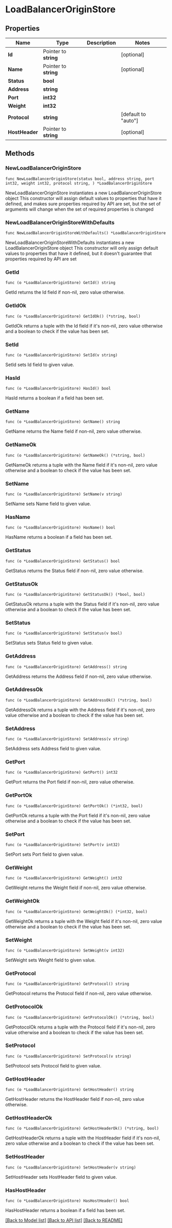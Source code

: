 # LoadBalancerOriginStore

## Properties

Name | Type | Description | Notes
------------ | ------------- | ------------- | -------------
**Id** | Pointer to **string** |  | [optional] 
**Name** | Pointer to **string** |  | [optional] 
**Status** | **bool** |  | 
**Address** | **string** |  | 
**Port** | **int32** |  | 
**Weight** | **int32** |  | 
**Protocol** | **string** |  | [default to "auto"]
**HostHeader** | Pointer to **string** |  | [optional] 

## Methods

### NewLoadBalancerOriginStore

`func NewLoadBalancerOriginStore(status bool, address string, port int32, weight int32, protocol string, ) *LoadBalancerOriginStore`

NewLoadBalancerOriginStore instantiates a new LoadBalancerOriginStore object
This constructor will assign default values to properties that have it defined,
and makes sure properties required by API are set, but the set of arguments
will change when the set of required properties is changed

### NewLoadBalancerOriginStoreWithDefaults

`func NewLoadBalancerOriginStoreWithDefaults() *LoadBalancerOriginStore`

NewLoadBalancerOriginStoreWithDefaults instantiates a new LoadBalancerOriginStore object
This constructor will only assign default values to properties that have it defined,
but it doesn't guarantee that properties required by API are set

### GetId

`func (o *LoadBalancerOriginStore) GetId() string`

GetId returns the Id field if non-nil, zero value otherwise.

### GetIdOk

`func (o *LoadBalancerOriginStore) GetIdOk() (*string, bool)`

GetIdOk returns a tuple with the Id field if it's non-nil, zero value otherwise
and a boolean to check if the value has been set.

### SetId

`func (o *LoadBalancerOriginStore) SetId(v string)`

SetId sets Id field to given value.

### HasId

`func (o *LoadBalancerOriginStore) HasId() bool`

HasId returns a boolean if a field has been set.

### GetName

`func (o *LoadBalancerOriginStore) GetName() string`

GetName returns the Name field if non-nil, zero value otherwise.

### GetNameOk

`func (o *LoadBalancerOriginStore) GetNameOk() (*string, bool)`

GetNameOk returns a tuple with the Name field if it's non-nil, zero value otherwise
and a boolean to check if the value has been set.

### SetName

`func (o *LoadBalancerOriginStore) SetName(v string)`

SetName sets Name field to given value.

### HasName

`func (o *LoadBalancerOriginStore) HasName() bool`

HasName returns a boolean if a field has been set.

### GetStatus

`func (o *LoadBalancerOriginStore) GetStatus() bool`

GetStatus returns the Status field if non-nil, zero value otherwise.

### GetStatusOk

`func (o *LoadBalancerOriginStore) GetStatusOk() (*bool, bool)`

GetStatusOk returns a tuple with the Status field if it's non-nil, zero value otherwise
and a boolean to check if the value has been set.

### SetStatus

`func (o *LoadBalancerOriginStore) SetStatus(v bool)`

SetStatus sets Status field to given value.


### GetAddress

`func (o *LoadBalancerOriginStore) GetAddress() string`

GetAddress returns the Address field if non-nil, zero value otherwise.

### GetAddressOk

`func (o *LoadBalancerOriginStore) GetAddressOk() (*string, bool)`

GetAddressOk returns a tuple with the Address field if it's non-nil, zero value otherwise
and a boolean to check if the value has been set.

### SetAddress

`func (o *LoadBalancerOriginStore) SetAddress(v string)`

SetAddress sets Address field to given value.


### GetPort

`func (o *LoadBalancerOriginStore) GetPort() int32`

GetPort returns the Port field if non-nil, zero value otherwise.

### GetPortOk

`func (o *LoadBalancerOriginStore) GetPortOk() (*int32, bool)`

GetPortOk returns a tuple with the Port field if it's non-nil, zero value otherwise
and a boolean to check if the value has been set.

### SetPort

`func (o *LoadBalancerOriginStore) SetPort(v int32)`

SetPort sets Port field to given value.


### GetWeight

`func (o *LoadBalancerOriginStore) GetWeight() int32`

GetWeight returns the Weight field if non-nil, zero value otherwise.

### GetWeightOk

`func (o *LoadBalancerOriginStore) GetWeightOk() (*int32, bool)`

GetWeightOk returns a tuple with the Weight field if it's non-nil, zero value otherwise
and a boolean to check if the value has been set.

### SetWeight

`func (o *LoadBalancerOriginStore) SetWeight(v int32)`

SetWeight sets Weight field to given value.


### GetProtocol

`func (o *LoadBalancerOriginStore) GetProtocol() string`

GetProtocol returns the Protocol field if non-nil, zero value otherwise.

### GetProtocolOk

`func (o *LoadBalancerOriginStore) GetProtocolOk() (*string, bool)`

GetProtocolOk returns a tuple with the Protocol field if it's non-nil, zero value otherwise
and a boolean to check if the value has been set.

### SetProtocol

`func (o *LoadBalancerOriginStore) SetProtocol(v string)`

SetProtocol sets Protocol field to given value.


### GetHostHeader

`func (o *LoadBalancerOriginStore) GetHostHeader() string`

GetHostHeader returns the HostHeader field if non-nil, zero value otherwise.

### GetHostHeaderOk

`func (o *LoadBalancerOriginStore) GetHostHeaderOk() (*string, bool)`

GetHostHeaderOk returns a tuple with the HostHeader field if it's non-nil, zero value otherwise
and a boolean to check if the value has been set.

### SetHostHeader

`func (o *LoadBalancerOriginStore) SetHostHeader(v string)`

SetHostHeader sets HostHeader field to given value.

### HasHostHeader

`func (o *LoadBalancerOriginStore) HasHostHeader() bool`

HasHostHeader returns a boolean if a field has been set.


[[Back to Model list]](HOW-TO.md#documentation-for-models) [[Back to API list]](HOW-TO.md#documentation-for-api-endpoints) [[Back to README]](HOW-TO.md)


